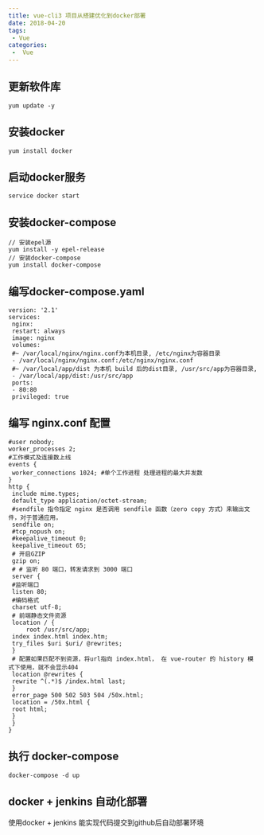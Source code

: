 ```yaml
---
title: vue-cli3 项目从搭建优化到docker部署
date: 2018-04-20
tags:
 - Vue
categories:
 -  Vue
---
```


## 更新软件库

```
yum update -y
```

## 安装docker

```
yum install docker
```

## 启动docker服务

```
service docker start
```

## 安装docker-compose

```
// 安装epel源
yum install -y epel-release
// 安装docker-compose
yum install docker-compose
```

## **编写docker-compose.yaml**

```
version: '2.1'
services:
 nginx:
 restart: always
 image: nginx
 volumes:
 #~ /var/local/nginx/nginx.conf为本机目录, /etc/nginx为容器目录
 - /var/local/nginx/nginx.conf:/etc/nginx/nginx.conf
 #~ /var/local/app/dist 为本机 build 后的dist目录, /usr/src/app为容器目录,
 - /var/local/app/dist:/usr/src/app
 ports:
 - 80:80
 privileged: true
```

## **编写 nginx.conf 配置**

```
#user nobody;
worker_processes 2;
#工作模式及连接数上线
events {
 worker_connections 1024; #单个工作进程 处理进程的最大并发数
}
http {
 include mime.types;
 default_type application/octet-stream;
 #sendfile 指令指定 nginx 是否调用 sendfile 函数（zero copy 方式）来输出文件，对于普通应用，
 sendfile on;
 #tcp_nopush on;
 #keepalive_timeout 0;
 keepalive_timeout 65;
 # 开启GZIP
 gzip on;
 # # 监听 80 端口，转发请求到 3000 端口
 server {
 #监听端口
 listen 80;
 #编码格式
 charset utf-8;
 # 前端静态文件资源
 location / {
	 root /usr/src/app;
 index index.html index.htm;
 try_files $uri $uri/ @rewrites;
 }
 # 配置如果匹配不到资源，将url指向 index.html， 在 vue-router 的 history 模式下使用，就不会显示404
 location @rewrites {
 rewrite ^(.*)$ /index.html last;
 }
 error_page 500 502 503 504 /50x.html;
 location = /50x.html {
 root html;
 }
 }
}
```

## **执行 docker-compose**

```
docker-compose -d up
```

## **docker + jenkins 自动化部署**

使用docker + jenkins 能实现代码提交到github后自动部署环境
